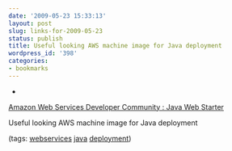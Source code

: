 ```yaml
---
date: '2009-05-23 15:33:13'
layout: post
slug: links-for-2009-05-23
status: publish
title: Useful looking AWS machine image for Java deployment
wordpress_id: '398'
categories:
- bookmarks
---
```


  *


[Amazon Web Services Developer Community : Java Web Starter](http://developer.amazonwebservices.com/connect/entry.jspa?externalID=1993&categoryID=208)


Useful looking AWS machine image for Java deployment


(tags: [webservices](http://delicious.com/eob/webservices) [java](http://delicious.com/eob/java) [deployment](http://delicious.com/eob/deployment))



